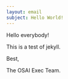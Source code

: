 ```yaml
---
layout: email 
subject: Hello World! 
---
```


Hello everybody!

This is a test of jekyll.

Best,

The OSAI Exec Team.
